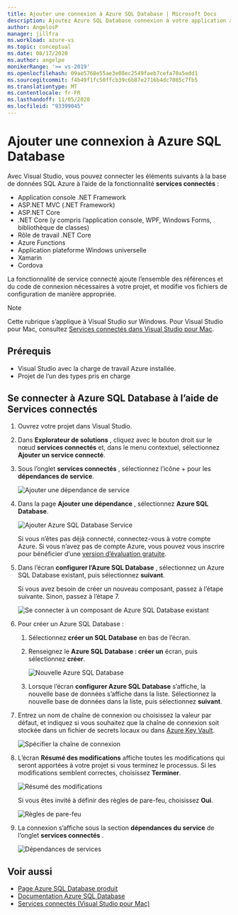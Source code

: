 ```yaml
---
title: Ajouter une connexion à Azure SQL Database | Microsoft Docs
description: Ajoutez Azure SQL Database connexion à votre application à l’aide de Visual Studio Services connectés
author: AngelosP
manager: jillfra
ms.workload: azure-vs
ms.topic: conceptual
ms.date: 08/17/2020
ms.author: angelpe
monikerRange: '>= vs-2019'
ms.openlocfilehash: 09ae5768e55ae3e08ec2549faeb7cefa70a5edd1
ms.sourcegitcommit: f4b49f1fc50ffcb39c6b87e2716b4dc7085c7fb5
ms.translationtype: MT
ms.contentlocale: fr-FR
ms.lasthandoff: 11/05/2020
ms.locfileid: "93399045"
---
```

# <a name="add-a-connection-to-azure-sql-database"></a>Ajouter une connexion à Azure SQL Database

Avec Visual Studio, vous pouvez connecter les éléments suivants à la base de données SQL Azure à l’aide de la fonctionnalité **services connectés** :

- Application console .NET Framework
- ASP.NET MVC (.NET Framework) 
- ASP.NET Core
- .NET Core (y compris l’application console, WPF, Windows Forms, bibliothèque de classes)
- Rôle de travail .NET Core
- Azure Functions
- Application plateforme Windows universelle
- Xamarin
- Cordova

La fonctionnalité de service connecté ajoute l’ensemble des références et du code de connexion nécessaires à votre projet, et modifie vos fichiers de configuration de manière appropriée.

> [!NOTE]
> Cette rubrique s’applique à Visual Studio sur Windows. Pour Visual Studio pour Mac, consultez [Services connectés dans Visual Studio pour Mac](/visualstudio/mac/connected-services).
## <a name="prerequisites"></a>Prérequis

- Visual Studio avec la charge de travail Azure installée.
- Projet de l’un des types pris en charge

## <a name="connect-to-azure-sql-database-using-connected-services"></a>Se connecter à Azure SQL Database à l’aide de Services connectés

1. Ouvrez votre projet dans Visual Studio.

1. Dans **Explorateur de solutions** , cliquez avec le bouton droit sur le nœud **services connectés** et, dans le menu contextuel, sélectionnez **Ajouter un service connecté**.

1. Sous l’onglet **services connectés** , sélectionnez l’icône + pour les **dépendances de service**.

    ![Ajouter une dépendance de service](./media/vs-azure-tools-connected-services-storage/vs-2019/connected-services-tab.png)

1. Dans la page **Ajouter une dépendance** , sélectionnez **Azure SQL Database**.

    ![Ajouter Azure SQL Database Service](./media/azure-sql-database-add-connected-service/azure-sql-database.png)

    Si vous n’êtes pas déjà connecté, connectez-vous à votre compte Azure. Si vous n’avez pas de compte Azure, vous pouvez vous inscrire pour bénéficier d’une [version d’évaluation gratuite](https://azure.microsoft.com/account/free).

1. Dans l’écran **configurer l’Azure SQL Database** , sélectionnez un Azure SQL Database existant, puis sélectionnez **suivant**.

    Si vous avez besoin de créer un nouveau composant, passez à l’étape suivante. Sinon, passez à l’étape 7.

    ![Se connecter à un composant de Azure SQL Database existant](./media/azure-sql-database-add-connected-service/created-azure-sql-database.png)

1. Pour créer un Azure SQL Database :

   1. Sélectionnez **créer un SQL Database** en bas de l’écran.

   1. Renseignez le **Azure SQL Database : créer un** écran, puis sélectionnez **créer**.

       ![Nouvelle Azure SQL Database](./media/azure-sql-database-add-connected-service/create-new-azure-sql-database.png)

   1. Lorsque l’écran **configurer Azure SQL Database** s’affiche, la nouvelle base de données s’affiche dans la liste. Sélectionnez la nouvelle base de données dans la liste, puis sélectionnez **suivant**.

1. Entrez un nom de chaîne de connexion ou choisissez la valeur par défaut, et indiquez si vous souhaitez que la chaîne de connexion soit stockée dans un fichier de secrets locaux ou dans [Azure Key Vault](/azure/key-vault).

   ![Spécifier la chaîne de connexion](./media/azure-sql-database-add-connected-service/connection-string.png)

1. L’écran **Résumé des modifications** affiche toutes les modifications qui seront apportées à votre projet si vous terminez le processus. Si les modifications semblent correctes, choisissez **Terminer**.

   ![Résumé des modifications](./media/azure-sql-database-add-connected-service/summary-of-changes.png)

   Si vous êtes invité à définir des règles de pare-feu, choisissez **Oui**.

   ![Règles de pare-feu](./media/azure-sql-database-add-connected-service/firewall-rules.png)

1. La connexion s’affiche sous la section **dépendances du service** de l’onglet **services connectés** .

   ![Dépendances de services](./media/azure-sql-database-add-connected-service/service-dependencies-after.png)

## <a name="see-also"></a>Voir aussi

- [Page Azure SQL Database produit](https://azure.microsoft.com/services/sql-database/)
- [Documentation Azure SQL Database](/azure/azure-sql/database/)
- [Services connectés (Visual Studio pour Mac)](/visualstudio/mac/connected-services)
